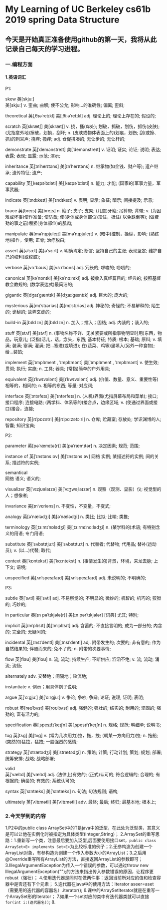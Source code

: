 # My Learning of UC Berkeley cs61b 2019 spring Data Structure

## 今天是开始真正准备使用github的第一天，我将从此记录自己每天的学习进程。

### 一.编程方面

#### 1.英语词汇

P1:

skew
英[skjuː]	
美[skjuː]
v.	歪曲; 曲解; 使不公允; 影响…的准确性; 偏离; 歪斜;

theoretical
英[ˌθɪəˈretɪkl]
美[ˌθiːəˈretɪkl]
adj.	理论上的; 理论上存在的; 假设的;

scratch
英[skrætʃ]
美[skrætʃ]
v.	挠，搔(痒处); 划破，抓破，划伤，抓伤(皮肤); (尤指意外地)擦破，划损，刮坏;
n.	(皮肤或物体表面上的)划痕，划伤; 刮(或擦、抓)的刺耳声; 挠痒; 搔痒;
adj.	仓促拼凑的; 无让步的; 无让杆的;

demonstrate
英[ˈdemənstreɪt]
美[ˈdemənstreɪt]
v.	证明; 证实; 论证; 说明; 表达; 表露; 表现; 显露; 示范; 演示;

inheritance
英[ɪnˈherɪtəns]
美[ɪnˈherɪtəns]
n.	继承物(如金钱、财产等); 遗产继承; 遗传特征; 遗产;

capability
英[ˌkeɪpəˈbɪləti]
美[ˌkeɪpəˈbɪləti]
n.	能力; 才能; (国家的)军事力量，军事武器;

indicate
英[ˈɪndɪkeɪt]
美[ˈɪndɪkeɪt]
v.	表明; 显示; 象征; 暗示; 间接提及; 示意;

brace
英[breɪs]
美[breɪs]
n.	箍子; 夹子; 支架; (儿童)牙箍; 吊裤带; 背带;
v.	(为困难或坏事)使作准备; 使防备; 使(身体或身体部位)顶住，抵住( 以免跌倒等); (做费劲的事之前)绷紧(身体部位)的肌肉;

manipulate
英[məˈnɪpjuleɪt]
美[məˈnɪpjuleɪt]
v.	(暗中)控制，操纵，影响; (熟练地)操作，使用; 正骨; 治疗脱臼;

assert
英[əˈsɜːt]
美[əˈsɜːrt]
v.	明确肯定; 断言; 坚持自己的主张; 表现坚定; 维护自己的权利(或权威);

verbose
英[vɜːˈbəʊs]
美[vɜːrˈboʊs]
adj.	冗长的; 啰唆的; 唠叨的;

canonical
英[kəˈnɒnɪkl]
美[kəˈnɑːnɪkl]
adj.	被收入真经篇目的; 经典的; 按照基督教会教规的; (数学表达式)最简洁的;

gigantic
英[dʒaɪˈɡæntɪk]
美[dʒaɪˈɡæntɪk]
adj.	巨大的; 庞大的;

mysterious
英[mɪˈstɪəriəs]
美[mɪˈstɪriəs]
adj.	神秘的; 奇怪的; 不易解释的; 陌生的; 诡秘的; 故弄玄虚的;

build-in
英[bɪld ɪn]
美[bɪld ɪn]
n.	加入；擂入；固结;
adj.	内装的；装入的;

stuff
英[stʌf]
美[stʌf]
n.	(事物名称不详、无关紧要或所指事物明显时用)东西，物品，玩意儿; (泛指)活儿，话，念头，东西; 基本特征; 特质; 根本; 基础; 原料;
v.	填满; 装满; 塞满; 灌满; 把…塞进(或填进); 在(蔬菜、鸡等)里填入(另外一种食物); 给…装馅;

implement
英[ˈɪmplɪment , ˈɪmplɪmənt]
美[ˈɪmplɪment , ˈɪmplɪmənt]
v.	使生效; 贯彻; 执行; 实施;
n.	工具; 器具; (常指)简单的户外用具;

equivalent
英[ɪˈkwɪvələnt]
美[ɪˈkwɪvələnt]
adj.	(价值、数量、意义、重要性等)相等的，相同的;
n.	相等的东西; 等量; 对应词;

interface
英[ˈɪntəfeɪs]
美[ˈɪntərfeɪs]
n.	(人机)界面(尤指屏幕布局和菜单); 接口; 接口程序; 连接电路; (两学科、体系等的)接合点，边缘区域;
v.	(使通过界面或接口)接合，连接;

repository
英[rɪˈpɒzətri]
美[rɪˈpɑːzətɔːri]
n.	仓库; 贮藏室; 存放处; 学识渊博的人; 智囊; 知识宝典;

P2:

parameter
英[pəˈræmɪtə(r)]
美[pəˈræmɪtər]
n.	决定因素; 规范; 范围;

instance of	
英[ˈɪnstəns ɒv]
美[ˈɪnstəns əv]
网络	实例; 某描述符的实例; 间的关系; 描述符的实例;

semantical	
网络	语义; 语义的;

visualizer
英[ˈvɪzjʊəlaɪzə]
美[ˈvɪʒwəˌlaɪzər]
n.	观察（观测、显影）仪; 视觉型的人；想像者;

invariance
美[ɪnˈvɛriəns]
n.	不变性，不变量，不变式;

analogy
英[əˈnælədʒi]
美[əˈnælədʒi]
n.	类比; 比拟; 比喻; 类推;

terminology
英[ˌtɜːmɪˈnɒlədʒi]
美[ˌtɜːrmɪˈnɑːlədʒi]
n.	(某学科的)术语; 有特别含义的用语; 专门用语;

substitute
英[ˈsʌbstɪtjuːt]
美[ˈsʌbstɪtuːt]
n.	代替者; 代替物; 代用品; 替补(运动员);
v.	(以…)代替; 取代;

context
英[ˈkɒntekst]
美[ˈkɑːntekst]
n.	(事情发生的)背景，环境，来龙去脉; 上下文; 语境;

unspecified
英[ʌnˈspesɪfaɪd]
美[ʌnˈspesɪfaɪd]
adj.	未说明的; 不明确的;

P3:

subtle
英[ˈsʌtl]
美[ˈsʌtl]
adj.	不易察觉的; 不明显的; 微妙的; 机智的; 机巧的; 狡猾的; 巧妙的;

in particular
英[ɪn pəˈtɪkjələ(r)]
美[ɪn pərˈtɪkjələr]
[词典]	尤其; 特别;

implicit
英[ɪmˈplɪsɪt]
美[ɪmˈplɪsɪt]
adj.	含蓄的; 不直接言明的; 成为一部分的; 内含的; 完全的; 无疑问的;

incidental
英[ˌɪnsɪˈdentl]
美[ˌɪnsɪˈdentl]
adj.	附带发生的; 次要的; 非有意的; 作为自然结果的; 伴随而来的; 免不了的;
n.	附带的次要事情;

flow
英[fləʊ]
美[floʊ]
n.	流; 流动; 持续生产; 不断供应; 滔滔不绝;
v.	流; 流动; 涌流; 流畅;

alternately
adv.	交替地；间隔地；轮流地;

instantiate	
v.	例示；用具体例子说明;

argue
英[ˈɑːɡjuː]
美[ˈɑːrɡjuː]
v.	争论; 争吵; 争辩; 论证; 说理; 证明; 表明;

robust
英[rəʊˈbʌst]
美[roʊˈbʌst]
adj.	强健的; 强壮的; 结实的; 耐用的; 坚固的; 强劲的; 富有活力的;

specification
英[ˌspesɪfɪˈkeɪʃn]
美[ˌspesɪfɪˈkeɪʃn]
n.	规格; 规范; 明细单; 说明书;

tug
英[tʌɡ]
美[tʌɡ]
v.	(常为几次用力)拉，拖，拽; (朝某一方向用力)拉;
n.	拖船; (突然的)猛拉，猛拽; 一股强烈的感情;

strategy
英[ˈstrætədʒi]
美[ˈstrætədʒi]
n.	策略; 计策; 行动计划; 策划; 规划; 部署; 统筹安排; 战略; 战略部署;


valid	
英[ˈvælɪd]
美[ˈvælɪd]
adj.	(法律上)有效的; (正式)认可的; 符合逻辑的; 合理的; 有根据的; 确凿的; 有效的; 系统认可的;

syntax
英[ˈsɪntæks]
美[ˈsɪntæks]
n.	句法; 句法规则; 语构;


ultimately
英[ˈʌltɪmətli]
美[ˈʌltɪmətli]
adv.	最终; 最后; 终归; 最基本地; 根本上;

### 2.今天学到的内容

1.P2中的public class ArraySet<T>中的T是java中的泛型，在此处为泛型类，其意义是可以让他在实例化时被指定为具体类型(Integer,String)；
2.ArraySet的重写思路：1.重新写一个类，注意最后要加入泛型<T>,后面要使用接口set，`public class ArraySet<E> implements Set<E>`为比较标准的例子；2.无参构造为创建一个ArrayList对象，有参构造为创建一个传入参数大小的ArrayList；3.之后用@Override重写所有ArrayList的方法，直接返回ArrayList的参数即可；
3.IllegalArgumentException为传入一个错误的参数，可以通过throw new IllegalArgumentException("");的方法来指出传入参数错误的原因，让程序更robust（强壮）；
4.使用迭代器是同时在做两件事：返回当前所对应的值和检查容器中是否还有下个元素；
5.迭代器在java中的使用方法：Iterator<Integer> aseer=aset（需要用的迭代器的容器名）.iterator();
6.课中的ArraySetIterator就是在重写一个ArraySet形的Iterator；
7.如果一个set对应的类中有迭代器类就可以直接`for(int i:(迭代器名))`;
8.

  
  
  
